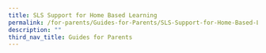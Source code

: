 ```yaml
---
title: SLS Support for Home Based Learning
permalink: /for-parents/Guides-for-Parents/SLS-Support-for-Home-Based-Learning/
description: ""
third_nav_title: Guides for Parents
---
```

